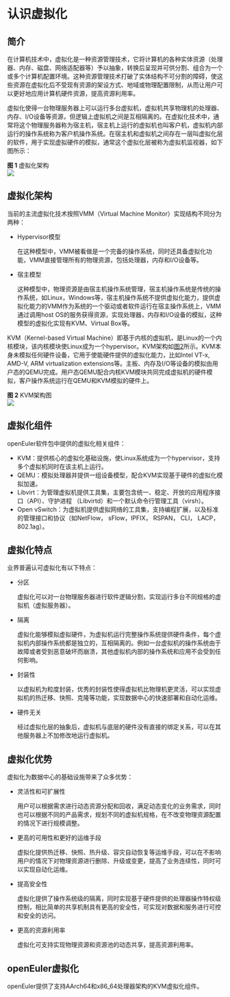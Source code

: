 # 认识虚拟化

## 简介

在计算机技术中，虚拟化是一种资源管理技术，它将计算机的各种实体资源（处理器、内存、磁盘、网络适配器等）予以抽象，转换后呈现并可供分割、组合为一个或多个计算机配置环境。这种资源管理技术打破了实体结构不可分割的障碍，使这些资源在虚拟化后不受现有资源的架设方式、地域或物理配置限制，从而让用户可以更好地应用计算机硬件资源，提高资源利用率。

虚拟化使得一台物理服务器上可以运行多台虚拟机，虚拟机共享物理机的处理器、内存、I/O设备等资源，但逻辑上虚拟机之间是互相隔离的。在虚拟化技术中，通常将这个物理服务器称为宿主机，宿主机上运行的虚拟机也叫客户机，虚拟机内部运行的操作系统称为客户机操作系统。在宿主机和虚拟机之间存在一层叫虚拟化层的软件，用于实现虚拟硬件的模拟，通常这个虚拟化层被称为虚拟机监视器，如下图所示：

**图 1**  虚拟化架构<a name="fig19543114124914"></a>  
![](./figures/virtualized-architecture.png)

## 虚拟化架构

当前的主流虚拟化技术按照VMM（Virtual Machine Monitor）实现结构不同分为两种：

-   Hypervisor模型

    在这种模型中，VMM被看做是一个完备的操作系统，同时还具备虚拟化功能，VMM直接管理所有的物理资源，包括处理器，内存和I/O设备等。

-   宿主模型

    这种模型中，物理资源是由宿主机操作系统管理，宿主机操作系统是传统的操作系统，如Linux，Windows等，宿主机操作系统不提供虚拟化能力，提供虚拟化能力的VMM作为系统的一个驱动或者软件运行在宿主操作系统上，VMM通过调用host OS的服务获得资源，实现处理器，内存和I/O设备的模拟，这种模型的虚拟化实现有KVM、Virtual Box等。


KVM（Kernel-based Virtual Machine）即基于内核的虚拟机，是Linux的一个内核模块，该内核模块使Linux成为一个hypervisor。KVM架构如[图2](#fig310953013541)所示。KVM本身未模拟任何硬件设备，它用于使能硬件提供的虚拟化能力，比如Intel VT-x, AMD-V, ARM virtualization extensions等。主板、内存及I/O等设备的模拟由用户态的QEMU完成。用户态QEMU配合内核KVM模块共同完成虚拟机的硬件模拟，客户操作系统运行在QEMU和KVM模拟的硬件上。

**图 2**  KVM架构图<a name="fig310953013541"></a>  
![](./figures/kvm-architecture.png)

## 虚拟化组件

openEuler软件包中提供的虚拟化相关组件：

-   KVM：提供核心的虚拟化基础设施，使Linux系统成为一个hypervisor，支持多个虚拟机同时在该主机上运行。
-   QEMU：模拟处理器并提供一组设备模型，配合KVM实现基于硬件的虚拟化模拟加速。
-   Libvirt：为管理虚拟机提供工具集，主要包含统一、稳定、开放的应用程序接口（API）、守护进程 （Libvirtd）和一个默认命令行管理工具（virsh）。
-   Open vSwitch：为虚拟机提供虚拟网络的工具集，支持编程扩展，以及标准的管理接口和协议（如NetFlow， sFlow，IPFIX， RSPAN， CLI， LACP， 802.1ag）。

## 虚拟化特点

业界普遍认可虚拟化有以下特点：

-   分区

    虚拟化可以对一台物理服务器进行软件逻辑分割，实现运行多台不同规格的虚拟机（虚拟服务器）。


-   隔离

    虚拟化能够模拟虚拟硬件，为虚拟机运行完整操作系统提供硬件条件，每个虚拟机内部操作系统都是独立的，互相隔离的。例如一台虚拟机的操作系统由于故障或者受到恶意破坏而崩溃，其他虚拟机内部的操作系统和应用不会受到任何影响。


-   封装性

    以虚拟机为粒度封装，优秀的封装性使得虚拟机比物理机更灵活，可以实现虚拟机的热迁移、快照、克隆等功能，实现数据中心的快速部署和自动化运维。


-   硬件无关

    经过虚拟化层的抽象后，虚拟机与底层的硬件没有直接的绑定关系，可以在其他服务器上不加修改地运行虚拟机。


## 虚拟化优势

虚拟化为数据中心的基础设施带来了众多优势：

-   灵活性和可扩展性

    用户可以根据需求进行动态资源分配和回收，满足动态变化的业务需求，同时也可以根据不同的产品需求，规划不同的虚拟机规格，在不改变物理资源配置的情况下进行规模调整。


-   更高的可用性和更好的运维手段

    虚拟化提供热迁移、快照、热升级、容灾自动恢复等运维手段，可以在不影响用户的情况下对物理资源进行删除、升级或变更，提高了业务连续性，同时可以实现自动化运维。


-   提高安全性

    虚拟化提供了操作系统级的隔离，同时实现基于硬件提供的处理器操作特权级控制，相比简单的共享机制具有更高的安全性，可实现对数据和服务进行可控和安全的访问。


-   更高的资源利用率

    虚拟化可支持实现物理资源和资源池的动态共享，提高资源利用率。


## openEuler虚拟化

openEuler提供了支持AArch64和x86_64处理器架构的KVM虚拟化组件。

